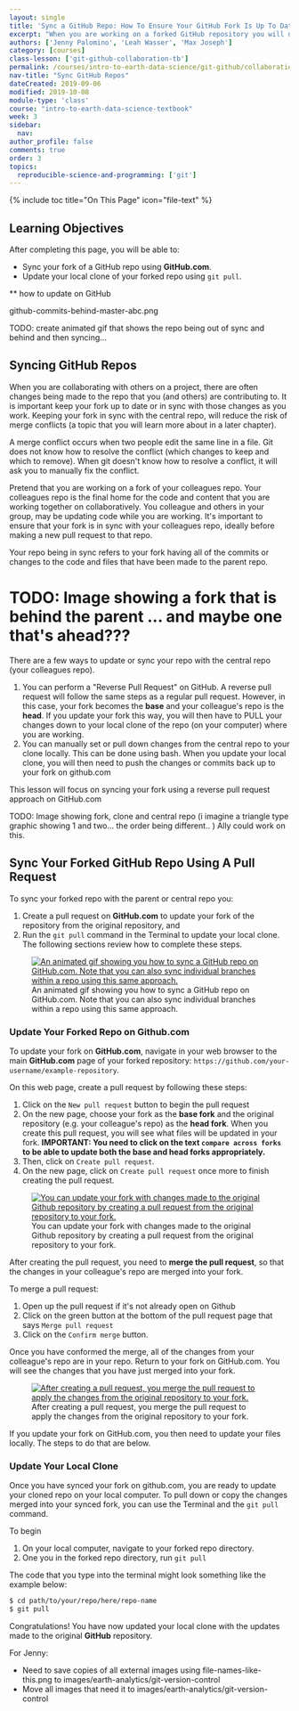 ```yaml
---
layout: single
title: 'Sync a GitHub Repo: How To Ensure Your GitHub Fork Is Up To Date'
excerpt: "When you are working on a forked GitHub repository you will need to update your files frequently. Learn how to update your GitHub fork using a reverse pull request."
authors: ['Jenny Palomino', 'Leah Wasser', 'Max Joseph']
category: [courses]
class-lesson: ['git-github-collaboration-tb']
permalink: /courses/intro-to-earth-data-science/git-github/collaboration/update-github-repositories-with-changes-by-others/
nav-title: "Sync GitHub Repos"
dateCreated: 2019-09-06
modified: 2019-10-08
module-type: 'class'
course: "intro-to-earth-data-science-textbook"
week: 3
sidebar:
  nav:
author_profile: false
comments: true
order: 3
topics:
  reproducible-science-and-programming: ['git']
---
```

{% include toc title="On This Page" icon="file-text" %}

<div class='notice--success' markdown="1">

## <i class="fa fa-graduation-cap" aria-hidden="true"></i> Learning Objectives

After completing this page, you will be able to:

* Sync your fork of a GitHub repo using **GitHub.com**.
* Update your local clone of your forked repo using `git pull`.

</div>

** how to update on GitHub

github-commits-behind-master-abc.png

TODO: create animated gif that shows the repo being out of sync and behind and then syncing...

## Syncing GitHub Repos

When you are collaborating with others on a project, there are often changes
being made to the repo that you (and others) are contributing to. It is important keep your fork
up to date or in sync with those changes as you work. Keeping your fork in sync
with the central repo, will reduce the risk of merge conflicts (a topic that you will learn more about in a later chapter).

A merge conflict occurs when two people edit the same line in a file. Git does not know how to resolve the conflict (which changes to keep and which to remove). When git doesn't know how to resolve a conflict, it will ask you to manually fix the conflict.

Pretend that you are working on a fork of your colleagues repo. Your colleagues repo is the final home for the code and content that you are working together on collaboratively. You colleague and others in your group, may be updating code while you are working. It's important to ensure that your fork is in sync with your colleagues repo, ideally before making a new pull request to that repo.

Your repo being in sync refers to your fork having all of the commits or changes
to the code and files that have been made to the parent repo.

# TODO: Image showing a fork that is behind the parent ... and maybe one that's ahead???


There are a few ways to update or sync your repo with the central repo (your colleagues repo).

1. You can perform a "Reverse Pull Request" on GitHub. A reverse pull request will follow the same steps as a regular pull request. However, in this case, your fork becomes the **base** and your colleague's repo is the **head**. If you update your fork this way, you will then have to PULL your changes down to your local clone of the repo (on your computer) where you are working.  
2. You can manually set or pull down changes from the central repo to your clone locally. This can be done using bash. When you update your local clone, you will then need to push the changes or commits back up to your fork on github.com

This lesson will focus on syncing your fork using a reverse pull request approach on GitHub.com

TODO: Image showing fork, clone and central repo (i imagine a triangle type graphic showing 1 and two... the order being different.. ) Ally could work on this.

## Sync Your Forked GitHub Repo Using A Pull Request

To sync your forked repo with the parent or central repo you:

1. Create a pull request on **GitHub.com** to update your fork of the repository from the original repository, and
2. Run the `git pull` command in the Terminal to update your local clone. The following sections review how to complete these steps.

<figure>
 <a href="{{ site.url }}/images/courses/earth-analytics/git-version-control/github-sync-repo.gif">
 <img src="{{ site.url }}/images/courses/earth-analytics/git-version-control/github-sync-repo.gif" alt="An animated gif showing you how to sync a GitHub repo on GitHub.com. Note that you can also sync individual branches within a repo using this same approach."></a>
 <figcaption>An animated gif showing you how to sync a GitHub repo on GitHub.com. Note that you can also sync individual branches within a repo using this same approach.
 </figcaption>
</figure>

### Update Your Forked Repo on Github.com

To update your fork on **GitHub.com**, navigate in your web browser to the main **GitHub.com** page of your forked repository: `https://github.com/your-username/example-repository`.

On this web page, create a pull request by following these steps:
1. Click on the `New pull request` button to begin the pull request
2. On the new page, choose your fork as the **base fork** and the original repository (e.g. your colleague's repo) as the **head fork**.
   When you create this pull request, you will see what files will be updated in your fork. **IMPORTANT: You need to click on the text `compare across forks` to be able to update both the base and head forks appropriately.**
4. Then, click on `Create pull request`.
5. On the new page, click on `Create pull request` once more to finish creating the pull request.

<figure>
 <a href="{{ site.url }}/images/courses/earth-analytics/git-version-control/github-create-reverse-pull-request.gif">
 <img src="{{ site.url }}/images/courses/earth-analytics/git-version-control/github-create-reverse-pull-request.gif" alt="You can update your fork with changes made to the original Github repository by creating a pull request from the original repository to your fork."></a>
 <figcaption> You can update your fork with changes made to the original Github repository by creating a pull request from the original repository to your fork.
 </figcaption>
</figure>

After creating the pull request, you need to **merge the pull request**, so that the changes in your colleague's repo are merged into your fork.

To merge a pull request:

1. Open up the pull request if it's not already open on Github
2. Click on the green button at the bottom of the pull request page that says `Merge pull request`
3. Click on the `Confirm merge` button.  

Once you have conformed the merge, all of the changes from your colleague's
repo are in your repo. Return to your fork on GitHub.com. You will see the
changes that you have just merged into your fork.

<figure>
 <a href="{{ site.url }}/images/courses/earth-analytics/git/github-merge-reverse-pull-request.gif">
 <img src="{{ site.url }}/images/courses/earth-analytics/git/github-merge-reverse-pull-request.gif" alt="After creating a pull request, you merge the pull request to apply the changes from the original repository to your fork."></a>
 <figcaption> After creating a pull request, you merge the pull request to apply the changes from the original repository to your fork.
 </figcaption>
</figure>

If you update your fork on GitHub.com, you then need to update your files locally. The steps to do that are below.

### Update Your Local Clone

Once you have synced your fork on github.com, you are ready to update your cloned repo on your local computer. To pull down or copy the changes merged into your synced fork, you can use the Terminal and the `git pull` command.

To begin

1. On your local computer, navigate to your forked repo directory.
2. One you in the forked repo directory, run `git pull`

The code that you type into the terminal might look something like the example
below:

```bash
$ cd path/to/your/repo/here/repo-name
$ git pull
```

Congratulations! You have now updated your local clone with the updates made to the original **GitHub** repository.


For Jenny:
* Need to save copies of all external images using file-names-like-this.png to images/earth-analytics/git-version-control
* Move all images that need it to images/earth-analytics/git-version-control
